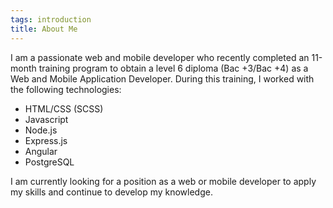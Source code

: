```yaml
---
tags: introduction
title: About Me
---
```


I am a passionate web and mobile developer who recently completed an 11-month training program to obtain a level 6 diploma (Bac +3/Bac +4) as a Web and Mobile Application Developer. During this training, I worked with the following technologies:

-   HTML/CSS (SCSS)
-   Javascript
-   Node.js
-   Express.js
-   Angular
-   PostgreSQL

I am currently looking for a position as a web or mobile developer to apply my skills and continue to develop my knowledge.
